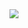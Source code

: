 <img src="https://github-readme-stats.vercel.app/api/top-langs?username=SanderOlinJ&show_icons=true&theme=radical&layout=compact"/>


<!--
**SanderOlinJ/SanderOlinJ** is a ✨ _special_ ✨ repository because its `README.md` (this file) appears on your GitHub profile.

Here are some ideas to get you started:

- 🔭 I’m currently working on ...
- 🌱 I’m currently learning ...
- 👯 I’m looking to collaborate on ...
- 🤔 I’m looking for help with ...
- 💬 Ask me about ...
- 📫 How to reach me: ...
- 😄 Pronouns: ...
- ⚡ Fun fact: ...
-->
